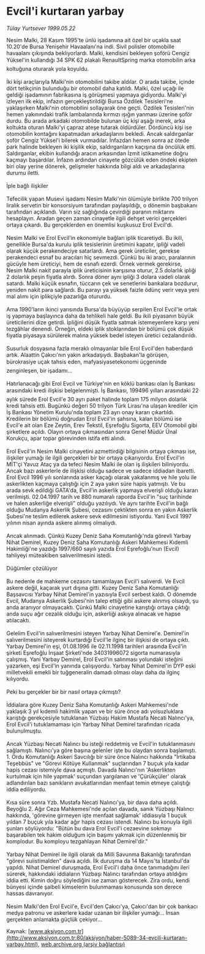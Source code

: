 # Evcil'i kurtaran yarbay

*Tülay Yurtsever 1999.05.22*

<div class="pNewsDetailMainContent" itemprop="articleBody">
 Nesim Malki, 28 Kasım 1995'te ünlü işadamına ait özel bir uçakla saat 10.20'de Bursa Yenişehir Havaalanı'na indi. Sivil polisler otomobille havaalanı çıkışında bekliyorlardı. Malki, kendisini bekleyen şoförü Cengiz Yüksel'in kullandığı 34 SPK 62 plakalı RenaultSpring marka otomobilin arka koltuğuna oturarak yola koyuldu.
 <br/>
 <br/>
 İki kişi araçlarıyla Malki'nin otomobilini takibe aldılar. O arada takibe, içinde dört tetikçinin bulunduğu bir otomobil daha katıldı. Malki, özel uçağı ile geldiği işadamının fabrikasına iş görüşmesi yapmaya gidiyordu. Malki'yi izleyen ilk ekip, infazın gerçekleştirildiği Bursa Özdilek Tesisleri'ne yaklaşırken Malki'nin otomobilini sollayarak öne geçti. Özdilek Tesisleri'nin hemen yakınındaki trafik lambalarında kırmızı ışığın yanması üzerine şoför durdu. Bu arada arkadaki otomobilde bulunan üç kişi aşağı inerek, arka koltukta oturan Malki'yi çapraz ateşe tutarak öldürdüler. Dördüncü kişi ise otomobilin kontağını kapatmadan arkadaşlarını bekledi. Ancak saldırganlar şoför Cengiz Yüksel'i bilerek vurmadılar. İnfazdan hemen sonra az ötede park halinde bekleyen iki kişilik ekip, saldırganların kaçışına da öncülük etti. Saldırganlar, ekibin kullandığı aracın arkasından İzmit istikametine doğru kaçmayı başardılar. İnfazın ardından cinayete gözcülük eden öndeki ekipten biri olay yerine dönerek, gelişmeler hakkında bilgi aldı ve arkadaşlarına durumu iletti.
 <br/>
 <br/>
 İple bağlı ilişkiler
 <br/>
 <br/>
 Tefecilik yapan Musevi işadamı Nesim Malki'nin ölümüyle birlikte 700 trilyon liralık servetin bir konsorsiyum tarafından paylaşıldığı, o dönemin başbakanı tarafından açıklandı. Varın siz sağlığında çevirdiği paranın miktarını hesaplayın. Aradan geçen zaman cinayetle ilgili dehşet verici gerçekleri ortaya çıkardı. Bu gerçeklerden en önemlisi kuşkusuz Erol Evcil'di.
 <br/>
 <br/>
 Nesim Malki ve Erol Evcil'in ekonomiyle bağları iplik ticaretiydi. Bu ikili, genellikle Bursa'da kurulu iplik tesislerinin üretimini kapatır, ipliği vadeli olarak küçük perakendeciye satarlardı. Ama gerek üreticiler, gerekse perakendeci esnaf bu aracıları hiç sevmezdi. Çünkü bu iki aracı, paralarının gücüyle hem üreticiyi, hem de esnafı ezerdi. Örnek vermek gerekirse, Nesim Malki nakit parayla iplik üreticisinin karşısına oturur, 2.5 dolarlık ipliği 2 dolarlık peşin fiyatla alırdı. Sonra döner aynı ipliği 3 dolara vadeli olarak satardı. Malki küçük esnafın, tüccarın çek ve senetlerini bankalara bozdurur, yeniden nakit para sağlardı. Bu parayı ya yüksek faizle ödünç verir veya yeni mal alımı için iplikçiyle pazarlığa otururdu.
 <br/>
 <br/>
 Ama 1990'ların ikinci yarısında Bursa'da büyüyüp serpilen Erol Evcil'le ortak iş yapmaya başlayınca daha da tehlikeli hale geldi. Bu ikili piyasanın büyük üreticilerini dize getirdi. İpliğini düşük fiyatla satmak istemeyenlere karşı yeni tezgâhlar denendi. Örneğin, eldeki iplik stoklarından bir bölümü çok düşük fiyatla piyasaya sürülerek malına yüksek bedel isteyen üretici cezalandırıldı.
 <br/>
 <br/>
 Susurluk dosyasına fazla meraklı olmayanlar bile Erol Evcil'den haberdardı artık. Alaattin Çakıcı'nın yakın arkadaşıydı. Başbakan'la görüşen, bürokrasiye uçak tahsis eden, mafyasiyasetekonomi üçgeninde zenginleşen, bir işadamı...
 <br/>
 <br/>
 Hatırlanacağı gibi Erol Evcil ve Türkiye'nin en köklü bankası olan İş Bankası arasındaki kredi ilişkisi belgelenmişti. İş Bankası, 199496 yılları arasındaki 22 aylık sürede Erol Evcil'e 30 ayrı paket halinde toplam 175 milyon dolarlık kredi tahsis etti. Bugünkü değeri 50 trilyon Türk Lirası'na ulaşan krediler için İş Bankası Yönetim Kurulu'nda toplam 23 ayrı onay kararı çıkartıldı. Kredilerin bir bölümü doğrudan Erol Evcil'in şahsına, kalan bölümü ise Evcil'e ait olan Eze Zeytin, Erev Tekstil, Eşrefoğlu Sigorta, EEV Otomobil gibi şirketlere açıldı. Olayın ortaya çıkmasından sonra Genel Müdür Ünal Korukçu, apar topar görevinden istifa etti alındı.
 <br/>
 <br/>
 Erol Evcil'in Nesim Malki cinayetini azmettirdiği bilgisinin ortaya çıkması ise, ilişkiler yumağı ile ilgili gerçekleri bir bir ortaya çıkarıyordu. Erol Evcil'in MİT'çi Yavuz Ataç ya da tefeci Nesim Malki ile olan iş ilişkileri biliniyordu. Ancak bazı askerlerle de ilişkisi olduğu sadece ve sadece iddiadan ibaretti. Erol Evcil 1996 yılı sonlarında asker kaçağı olarak yakalanmış ve hile yolu ile askerlikten kaçmaya çalıştığı için 2 aya yakın süre hapis yatmıştı. Ve bu arada sevk edildiği GATA'da, Evcil'in askerlik yapmaya elverişli olduğu kararı verilmişti. 02.04.1997 tarih ve 880 numaralı raporda Evcil'in "suç tarihinde ve halen askerliğe elverişli" olduğu yazılıydı. Ve aynı tarihte Evcil'in bağlı olduğu Mudanya Askerlik Şubesi, cezasını çektikten sonra en yakın Askerlik Şubesi'ne teslim edilerek askere sevk edilmesini istiyordu. Yani Evcil 1997 yılının nisan ayında askere alınmış olmalıydı.
 <br/>
 <br/>
 Ancak alınmadı. Çünkü Kuzey Deniz Saha Komutanlığı'nda görevli Yarbay Nihat Demirel, Kuzey Deniz Saha Komutanlığı Askeri Mahkemesi Kıdemli Hakimliği'ne yazdığı 1997/660 sayılı yazıda Erol Eşrefoğlu'nun (Evcil) tahliyeyi müteakiben salıverilmesini istedi.
 <br/>
 <br/>
 Düğümler çözülüyor
 <br/>
 <br/>
 Bu nedenle de mahkeme cezasını tamamlayan Evcil'i salıverdi. Ve Evcil askere değil, kaçarak yurt dışına gitti. Kuzey Deniz Saha Komutanlığı Başsavcısı Yarbay Nihat Demirel'in yazısıyla Evcil serbest kaldı. O dönemde Evcil, Mudanya Askerlik Şubesi'nin talep ettiği gibi askere alınmış olsaydı, şu anda aranıyor olmayacaktı. Çünkü Malki cinayetine karıştığı ortaya çıktığı anda suçu ağır cezalık olduğu için, askerliği askıya alınacak ve hapse atılacaktı.
 <br/>
 <br/>
 Gelelim Evcil'in salıverilmesini isteyen Yarbay Nihat Demirel'e. Demirel'in salıverilmesini isteyerek kurtardığı Evcil'le ilginç bir ilişkisi de ortaya çıktı. Yarbay Demirel'in eşi, 01.08.1996 ile 02.11.1998 tarihleri arasında Evcil'in şirketi Eşrefoğlu İnşaat Şirketi'nde 34031996072 sigorta numarasıyla çalışmış. Yani Yarbay Demirel, Erol Evcil'in salınması yolundaki isteğini yazarken, eşi Evcil'in yanında çalışıyordu. Yarbay Nihat Demirel'in DYP eski milletvekili emekli bir tuğgeneralin damadı olması olayı daha da ilginç kılıyordu.
 <br/>
 <br/>
 Peki bu gerçekler bir bir nasıl ortaya çıkmıştı?
 <br/>
 <br/>
 İddialara göre Kuzey Deniz Saha Komutanlığı Askeri Mahkemesi'nde yaklaşık 3 yıl kıdemli hakimlik yapan ve bir süre önce adı yolsuzluklara karıştığı gerekçesiyle tutuklanan Yüzbaşı Hakim Mustafa Necati Nalıncı'ya, Erol Evcil'i tutuklamaması için Yarbay Nihat Demirel tarafından ricada bulunulmuştu.
 <br/>
 <br/>
 Ancak Yüzbaşı Necati Nalıncı bu isteği reddetmiş ve Evcil'in tutuklanmasını sağlamıştı. Nalıncı'ya göre başına gelenler işte bu olaydan sonra başlamıştı. 1. Ordu Komutanlığı Askeri Savcılığı bir süre önce Nalıncı hakkında "İrtikaba Teşebbüs" ve "Görevi Kötüye Kullanmak" suçlarından 7 buçuk yıla kadar hapis cezası istemiyle dava açmıştı. Davada Nalıncı'nın 'Askerlikten kurtulmak için hile yapmak' suçundan yargılanan ve 'Çürükçüler' olarak adlandırılan bazı sanıkların avukatlarından menfaat temin etmeye çalıştığı iddia ediliyordu.
 <br/>
 <br/>
 Kısa süre sonra Yzb. Mustafa Necati Nalıncı'ya, bir dava daha açıldı. Beyoğlu 2. Ağır Ceza Mahkemesi'nde açılan davada, sanık Yüzbaşı Nalıncı hakkında, 'görevine girmeyen işte menfaat sağlamak' iddiasıyla 1 buçuk yıldan 7 buçuk yıla kadar ağır hapis cezası istendi. Nalıncı bu konuyla ilgili şunları söylüyordu: "Bütün bu dava Erol Evcil'i cezaevine sokmayı başarabilen tek hakim olduğum için başımı yakmak için düzenlenmiş bir komplodur. Bu komployu tezgahlayan Nihat Demirel'dir."
 <br/>
 <br/>
 Yarbay Nihat Demirel ile ilgili olarak da Milli Savunma Bakanlığı tarafından "görevi suiistimalden" dava açıldı. İlk duruşma da 14 Mayıs'ta İstanbul'da yapıldı. Nihat Demirel duruşmada, Erol Evcil'i daha önce tanımadığını ileri sürerek, hakkındaki iddiaların Yüzbaşı Nalıncı tarafından ortaya atıldığını iddia etti. Kimin doğru söylediğini ise zaman gösterecek. Zira ordu, kendi bünyesi içinde şaibeli kimselerin bulunmaması konusunda son derece hassas davranıyor.
 <br/>
 <br/>
 Nesim Malki'den Erol Evcil'e, Evcil'den Çakıcı'ya, Çakıcı'dan bir çok bankacı medya patronu ve askerlere kadar uzanan bir ilişkiler yumağı... İnsan gerçekten anlamakta güçlük çekiyor...
 <br/>
</div>


Kaynak: [www.aksiyon.com.tr](http://www.aksiyon.com.tr:80/aksiyon/haber-5089-34-evcili-kurtaran-yarbay.html), [web.archive.org (arşiv bağlantısı)](http://web.archive.org/web/20150414024805/http://www.aksiyon.com.tr:80/aksiyon/haber-5089-34-evcili-kurtaran-yarbay.html)

